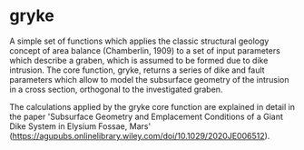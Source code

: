 # gryke
A simple set of functions which applies the classic structural geology concept of area balance (Chamberlin, 1909) to a set of input parameters which describe a graben, which is assumed to be formed due to dike intrusion. The core function, gryke, returns a series of dike and fault parameters which allow to model the subsurface geometry of the intrusion in a cross section, orthogonal to the investigated graben.

The calculations applied by the gryke core function are explained in detail in the paper 'Subsurface Geometry and Emplacement Conditions of a Giant Dike System in Elysium Fossae, Mars' (https://agupubs.onlinelibrary.wiley.com/doi/10.1029/2020JE006512).
